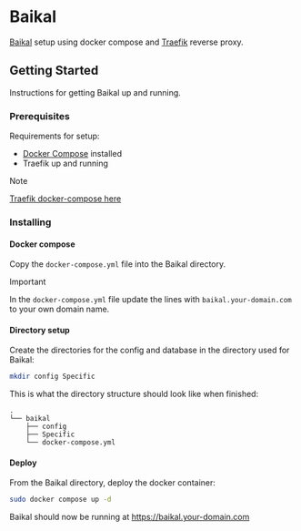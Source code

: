 # Baikal

[Baikal](https://sabre.io/baikal/) setup using docker compose and [Traefik](https://traefik.io/traefik/) reverse proxy.

## Getting Started

Instructions for getting Baikal up and running.

### Prerequisites

Requirements for setup:
- [Docker Compose](https://docs.docker.com/compose/install/) installed
- Traefik up and running

> [!NOTE]
> [Traefik docker-compose here](/traefik/)

### Installing

#### Docker compose

Copy the `docker-compose.yml` file into the Baikal directory.

> [!IMPORTANT]
> In the `docker-compose.yml` file update the lines with `baikal.your-domain.com` to your own domain name.

#### Directory setup

Create the directories for the config and database in the directory used for Baikal:

```sh
mkdir config Specific
```

This is what the directory structure should look like when finished:

```
.
└── baikal
    ├── config
    ├── Specific
    └── docker-compose.yml
```

#### Deploy

From the Baikal directory, deploy the docker container:

```sh
sudo docker compose up -d
```

Baikal should now be running at https://baikal.your-domain.com